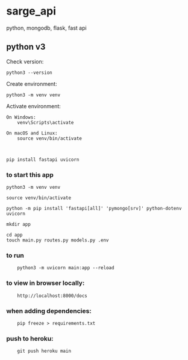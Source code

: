 # sarge_api
python, mongodb, flask, fast api



## python v3

Check version:

    python3 --version

Create environment:

    python3 -m venv venv

Activate environment:

    On Windows:
        venv\Scripts\activate

    On macOS and Linux:
        source venv/bin/activate



    pip install fastapi uvicorn


### to start this app
    python3 -m venv venv

    source venv/bin/activate

    python -m pip install 'fastapi[all]' 'pymongo[srv]' python-dotenv uvicorn

    mkdir app

    cd app
    touch main.py routes.py models.py .env

### to run

        python3 -m uvicorn main:app --reload


### to view in browser locally:

        http://localhost:8000/docs



### when adding dependencies:

        pip freeze > requirements.txt


### push to heroku:

        git push heroku main